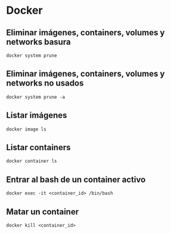 # Docker

## Eliminar imágenes, containers, volumes y networks basura
`docker system prune`

## Eliminar imágenes, containers, volumes y networks no usados
`docker system prune -a`

## Listar imágenes
`docker image ls`

## Listar containers
`docker container ls`

## Entrar al bash de un container activo
`docker exec -it <container_id> /bin/bash`

## Matar un container
`docker kill <container_id>`

